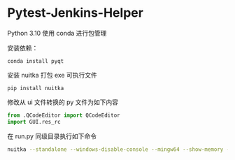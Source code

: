 # Pytest-Jenkins-Helper

Python 3.10 使用 conda 进行包管理

安装依赖： 

```shell
conda install pyqt
```

安装 nuitka 打包 exe 可执行文件

```shell
pip install nuitka
```

修改从 ui 文件转换的 py 文件为如下内容

```python
from .QCodeEditor import QCodeEditor
import GUI.res_rc
```

在 run.py 同级目录执行如下命令

```bash
nuitka --standalone --windows-disable-console --mingw64 --show-memory --show-progress --nofollow-imports --enable-plugin=pyqt5 --follow-import-to=GUI --windows-icon-from-ico=./GUI/static/helper.ico --output-dir=./ ./run.py
```
